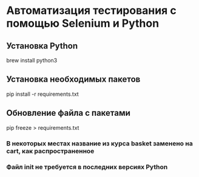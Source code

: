 # Автоматизация тестирования с помощью Selenium и Python

## Установка Python
brew install python3

## Установка необходимых пакетов
pip install -r requirements.txt

## Обновление файла с пакетами
pip freeze > requirements.txt

### В некоторых местах название из курса basket заменено на cart, как распространенное
### Файл __init__ не требуется в последних версиях Python
